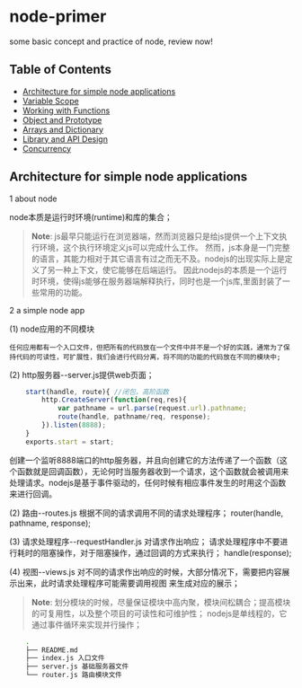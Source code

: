 
# node-primer
some basic concept and practice of node, review now!

## Table of Contents

- [Architecture for simple node applications](#arch-simple-node-app)
- [Variable Scope](#variable-scope)
- [Working with Functions](#working-with-functions)
- [Object and Prototype](#object-and-prototype)
- [Arrays and Dictionary](#arrays-and-dictionary)
- [Library and API Design](#library-and-api-design)
- [Concurrency](#concurrency)

## Architecture for simple node applications

1 about node

node本质是运行时环境(runtime)和库的集合；

> **Note**: js最早只能运行在浏览器端，然而浏览器只是给js提供一个上下文执行环境，这个执行环境定义js可以完成什么工作。
然而，js本身是一门完整的语言，其能力相对于其它语言有过之而无不及。nodejs的出现实际上是定义了另一种上下文，使它能够在后端运行。 
因此nodejs的本质是一个运行时环境，使得js能够在服务器端解释执行，同时也是一个js库,里面封装了一些常用的功能。


2 a simple node app

(1) node应用的不同模块

    任何应用都有一个入口文件，但把所有的代码放在一个文件中并不是一个好的实践，通常为了保持代码的可读性，可扩展性，我们会进行代码分离，将不同的功能的代码放在不同的模块中;

(2) http服务器--server.js提供web页面；

```javascript
    start(handle, route){ //闭包，高阶函数
        http.CreateServer(function(req,res){    
            var pathname = url.parse(request.url).pathname; 
            route(handle, pathname/req, response); 
        }).listen(8888);
    }
    exports.start = start;
```

创建一个监听8888端口的http服务器，并且向创建它的方法传递了一个函数（这个函数就是回调函数），无论何时当服务器收到一个请求，这个函数就会被调用来处理请求。nodejs是基于事件驱动的，任何时候有相应事件发生的时用这个函数来进行回调。

(2) 路由--routes.js
根据不同的请求调用不同的请求处理程序；
router(handle, pathname, response);

(3) 请求处理程序--requestHandler.js
对请求作出响应；
请求处理程序中不要进行耗时的阻塞操作，对于阻塞操作，通过回调的方式来执行；
handle(response);

(4) 视图--views.js
对不同的请求作出响应的时候，大部分情况下，需要把内容展示出来，此时请求处理程序可能需要调用视图
来生成对应的展示；

> **Note**: 划分模块的时候，尽量保证模块中高内聚，模块间松耦合；提高模块的可复用性，以及整个项目的可读性和可维护性；
nodejs是单线程的，它通过事件循环来实现并行操作；




```bash
    .
    ├── README.md
    ├── index.js 入口文件
    ├── server.js 基础服务器文件
    └── router.js 路由模块文件
```